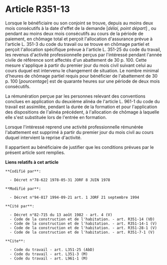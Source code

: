 # Article R351-13

Lorsque le bénéficiaire ou son conjoint se trouve, depuis au moins deux mois consécutifs à la date d'effet de la demande
[*délai, point départ*] , ou pendant au moins deux mois consécutifs au cours de la période de paiement, en chômage total et
perçoit l'allocation d'assurance prévue à l'article L. 351-3 du code du travail ou se trouve en chômage partiel et perçoit
l'allocation spécifique prévue à l'article L. 351-25 du code du travail, les revenus d'activité professionnelle perçus par
l'intéressé pendant l'année civile de référence sont affectés d'un abattement de 30 p. 100. Cette mesure s'applique à partir
du premier jour du mois civil suivant celui au cours duquel est intervenu le changement de situation. Le nombre minimal
d'heures de chômage partiel requis pour bénéficier de l'abattement de 30 p. 100 [*pourcentage*] est de quarante heures sur
une période de deux mois consécutifs.

La rémunération perçue par les personnes relevant des conventions conclues en application du deuxième alinéa de l'article L.
961-1 du code du travail est assimilée, pendant la durée de la formation et pour l'application des dispositions de l'alinéa
précédent, à l'allocation de chômage à laquelle elle s'est substituée lors de l'entrée en formation.

Lorsque l'intéressé reprend une activité professionnelle rémunérée l'abattement est supprimé à partir du premier jour du mois
civil au cours duquel intervient la reprise d'activité.

Il appartient au bénéficiaire de justifier que les conditions prévues par le présent article sont remplies.

**Liens relatifs à cet article**

	**Codifié par**:

	  - Décret n°78-622 1978-05-31 JORF 8 JUIN 1978

	**Modifié par**:

	  - Décret n°94-817 1994-09-21 art. 1 JORF 21 septembre 1994

	**Cité par**:

	  - Décret n°82-715 du 13 août 1982 - art. 4 (V)
	  - Code de la construction et de l'habitation. - art. R351-14 (VD)
	  - Code de la construction et de l'habitation. - art. R351-14-1 (V)
	  - Code de la construction et de l'habitation. - art. R351-28-1 (V)
	  - Code de la construction et de l'habitation. - art. R351-7-1 (V)

	**Cite**:

	  - Code du travail - art. L351-25 (AbD)
	  - Code du travail - art. L351-3 (M)
	  - Code du travail - art. L961-1 (M)
